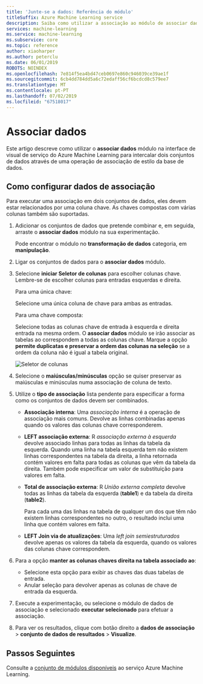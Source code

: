 ```yaml
---
title: 'Junte-se a dados: Referência do módulo'
titleSuffix: Azure Machine Learning service
description: Saiba como utilizar a associação ao módulo de associar dados no serviço Azure Machine Learning para intercalar os conjuntos de dados.
services: machine-learning
ms.service: machine-learning
ms.subservice: core
ms.topic: reference
author: xiaoharper
ms.author: peterclu
ms.date: 06/01/2019
ROBOTS: NOINDEX
ms.openlocfilehash: 7e814f5ea4bd47ceb0697e860c946039ce39ae1f
ms.sourcegitcommit: 6cb4dd784dd5a6c72edaff56cf6bcdcd8c579ee7
ms.translationtype: MT
ms.contentlocale: pt-PT
ms.lasthandoff: 07/02/2019
ms.locfileid: "67518017"
---
```

# <a name="join-data"></a>Associar dados

Este artigo descreve como utilizar o **associar dados** módulo na interface de visual de serviço do Azure Machine Learning para intercalar dois conjuntos de dados através de uma operação de associação de estilo da base de dados.  

## <a name="how-to-configure-join-data"></a>Como configurar dados de associação

Para executar uma associação em dois conjuntos de dados, eles devem estar relacionados por uma coluna chave. As chaves compostas com várias colunas também são suportadas. 

1. Adicionar os conjuntos de dados que pretende combinar e, em seguida, arraste o **associar dados** módulo na sua experimentação. 

    Pode encontrar o módulo no **transformação de dados** categoria, em **manipulação**.

1. Ligar os conjuntos de dados para o **associar dados** módulo. 
 
1. Selecione **iniciar Seletor de colunas** para escolher colunas chave. Lembre-se de escolher colunas para entradas esquerdas e direita.

    Para uma única chave:

    Selecione uma única coluna de chave para ambas as entradas.
    
    Para uma chave composta:

    Selecione todas as colunas chave de entrada à esquerda e direita entrada na mesma ordem. O **associar dados** módulo se irão associar as tabelas ao correspondem a todas as colunas chave. Marque a opção **permite duplicatas e preservar a ordem das colunas na seleção** se a ordem da coluna não é igual a tabela original. 

    ![Seletor de colunas](media/module/join-data-column-selector.png)


1. Selecione o **maiúsculas/minúsculas** opção se quiser preservar as maiúsculas e minúsculas numa associação de coluna de texto. 
   
1. Utilize o **tipo de associação** lista pendente para especificar a forma como os conjuntos de dados devem ser combinados.  
  
    * **Associação interna**: Uma *associação interna* é a operação de associação mais comuns. Devolve as linhas combinadas apenas quando os valores das colunas chave corresponderem.  
  
    * **LEFT associação externa**: R *associação externa à esquerda* devolve associado linhas para todas as linhas da tabela da esquerda. Quando uma linha na tabela esquerda tem não existem linhas correspondentes na tabela da direita, a linha retornada contém valores em falta para todas as colunas que vêm da tabela da direita. Também pode especificar um valor de substituição para valores em falta.  
  
    * **Total de associação externa**: R *União externa completa* devolve todas as linhas da tabela da esquerda (**table1**) e da tabela da direita (**table2**).  
  
         Para cada uma das linhas na tabela de qualquer um dos que têm não existem linhas correspondentes no outro, o resultado inclui uma linha que contém valores em falta.  
  
    * **LEFT Join via de atualizações**: Uma *left join semiestruturados* devolve apenas os valores da tabela da esquerda, quando os valores das colunas chave correspondem.  

1. Para a opção **manter as colunas chaves direita na tabela associado ao**:

    * Selecione esta opção para exibir as chaves das duas tabelas de entrada.
    * Anular seleção para devolver apenas as colunas de chave de entrada da esquerda.

1. Execute a experimentação, ou selecione o módulo de dados de associação e selecionado **executar selecionado** para efetuar a associação.

1. Para ver os resultados, clique com botão direito a **dados de associação** > **conjunto de dados de resultados** > **Visualize**.

## <a name="next-steps"></a>Passos Seguintes

Consulte a [conjunto de módulos disponíveis](module-reference.md) ao serviço Azure Machine Learning. 